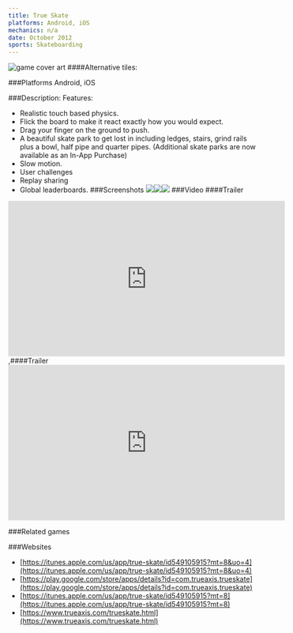 ```yaml
---
title: True Skate
platforms: Android, iOS
mechanics: n/a
date: October 2012
sports: Skateboarding
---
```

![game cover art](//images.igdb.com/igdb/image/upload/t_cover_big/qyt2b5lfkldtoe1zojsw.jpg "Logo Title Text 1")
####Alternative tiles:

###Platforms
Android, iOS

###Description:
Features: 
- Realistic touch based physics. 
- Flick the board to make it react exactly how you would expect. 
- Drag your finger on the ground to push. 
- A beautiful skate park to get lost in including ledges, stairs, grind rails plus a bowl, half pipe and quarter pipes. (Additional skate parks are now available as an In-App Purchase) 
- Slow motion. 
- User challenges 
- Replay sharing 
- Global leaderboards.
###Screenshots
<a target="_blank" rel="noopener noreferrer" href="//images.igdb.com/igdb/image/upload/t_cover_big/evl4bj0ej9nioxrduwfp.jpg"><img src="//images.igdb.com/igdb/image/upload/t_thumb/evl4bj0ej9nioxrduwfp.jpg"/></a><a target="_blank" rel="noopener noreferrer" href="//images.igdb.com/igdb/image/upload/t_cover_big/yg3r1sfuj5esnzxkqlza.jpg"><img src="//images.igdb.com/igdb/image/upload/t_thumb/yg3r1sfuj5esnzxkqlza.jpg"/></a><a target="_blank" rel="noopener noreferrer" href="//images.igdb.com/igdb/image/upload/t_cover_big/kixc4mnlicxwwjl80xhm.jpg"><img src="//images.igdb.com/igdb/image/upload/t_thumb/kixc4mnlicxwwjl80xhm.jpg"/></a>
###Video
####Trailer

<iframe width="560" height="315" src="https://www.youtube.com/embed/yJuyIClS2XM" frameborder="0" allowfullscreen></iframe>
,####Trailer

<iframe width="560" height="315" src="https://www.youtube.com/embed/0s0Uyk1R4fQ" frameborder="0" allowfullscreen></iframe>

###Related games

###Websites
* [https://itunes.apple.com/us/app/true-skate/id549105915?mt=8&uo=4](https://itunes.apple.com/us/app/true-skate/id549105915?mt=8&uo=4)
* [https://play.google.com/store/apps/details?id=com.trueaxis.trueskate](https://play.google.com/store/apps/details?id=com.trueaxis.trueskate)
* [https://itunes.apple.com/us/app/true-skate/id549105915?mt=8](https://itunes.apple.com/us/app/true-skate/id549105915?mt=8)
* [https://www.trueaxis.com/trueskate.html](https://www.trueaxis.com/trueskate.html)

